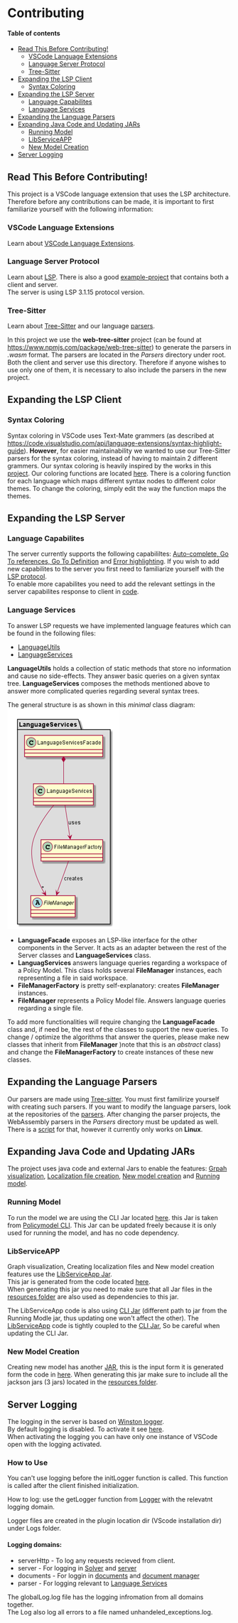 # Contributing <!-- omit in toc -->

#### Table of contents  <!-- omit in toc -->

- [Read This Before Contributing!](#read-this-before-contributing)
	- [VSCode Language Extensions](#vscode-language-extensions)
	- [Language Server Protocol](#language-server-protocol)
	- [Tree-Sitter](#tree-sitter)
- [Expanding the LSP Client](#expanding-the-lsp-client)
	- [Syntax Coloring](#syntax-coloring)
- [Expanding the LSP Server](#expanding-the-lsp-server)
	- [Language Capabilites](#language-capabilites)
	- [Language Services](#language-services)
- [Expanding the Language Parsers](#expanding-the-language-parsers)
- [Expanding Java Code and Updating JARs](#expanding-java-code-and-updating-jars)
	- [Running Model](#running-model)
	- [LibServiceAPP](#libserviceapp)
	- [New Model Creation](#new-model-creation)
- [Server Logging](#server-logging)

## Read This Before Contributing!
This project is a VSCode language extension that uses the LSP architecture.
Therefore before any contributions can be made, it is important to first familiarize yourself with the following information: 

### VSCode Language Extensions  
Learn about [VSCode Language Extensions](https://code.visualstudio.com/api/language-extensions/overview).

### Language Server Protocol  
Learn about [LSP](https://microsoft.github.io/language-server-protocol/overviews/lsp/overview/).
There is also a good [example-project](#https://github.com/Microsoft/vscode-extension-samples/tree/master/lsp-sample) that contains both a client and server.
<br>The server is using LSP 3.1.15 protocol version.

### Tree-Sitter 
Learn about [Tree-Sitter](http://tree-sitter.github.io/tree-sitter/) and our language [parsers](./../README.md#Decision-Graph-Parser).

In this project we use the **web-tree-sitter** project (can be found at https://www.npmjs.com/package/web-tree-sitter) to generate the parsers in _.wasm_ format. The parsers are located in the _Parsers_ directory under root. Both the client and server use this directory. Therefore if anyone wishes to use only one of them, it is necessary to also include the parsers in the new project.

## Expanding the LSP Client

### Syntax Coloring
Syntax coloring in VSCode uses Text-Mate grammers (as described at https://code.visualstudio.com/api/language-extensions/syntax-highlight-guide). **However**, for easier maintainability we wanted to use our Tree-Sitter parsers for the syntax coloring, instead of having to maintain 2 different grammers.
Our syntax coloring is heavily inspired by the works in this [project](https://github.com/georgewfraser/vscode-tree-sitter).
Our coloring functions are located [here](./client/color/../../../client/src/color/colors.ts). There is a coloring function for each language which maps different syntax nodes to different color themes. To change the coloring, simply edit the way the function maps the themes.


## Expanding the LSP Server

### Language Capabilites

The server currently supports the following capabililtes: [Auto-complete, Go To references, Go To Definition](./../README.md/#features) and [Error highlighting](./../README.md/#Syntax-Errors-Highlighter-(Code-Diagnostics)). If you wish to add new capabilites to the server you first need to familiarize yourself with the [LSP protocol](#language-server-protocol).
<br>To enable more capabilites you need to add the relevant settings in the server capabilites response to client in [code](./../server/src/server.ts).

### Language Services

To answer LSP requests we have implemented language features which can be found in the following files:
- [LanguageUtils](../server/src/LanguageUtils.ts)
- [LanguageServices](../server/src/LanguageServices.ts)

**LanguageUtils** holds a collection of static methods that store no information and cause no side-effects. They answer basic queries on a given syntax tree.
**LanguageServices** composes the methods mentioned above to answer more complicated queries regarding several syntax trees.

The general structure is as shown in this _minimal_ class diagram:
<br>
![language services diagram](./docs/images/../../images/LanguageServicesSummary.png)
- **LanguageFacade** exposes an LSP-like interface for the other components in the Server. It acts as an adapter between the rest of the Server classes and **LanguageServices** class.
- **LanguagServices** answers language queries regarding a workspace of a Policy Model. This class holds several **FileManager** instances, each representing a file in said workspace.
- **FileManagerFactory** is pretty self-explanatory: creates **FileManager** instances.
- **FileManager** represents a Policy Model file. Answers language queries regarding a single file.

To add more functionalities will require changing the **LanguageFacade** class and, if need be, the rest of the classes to support the new queries.
To change / optimize the algorithms that answer the queries, please make new classes that inherit from **FileManager** )note that this is an _abstract_ class) and change the **FileManagerFactory** to create instances of these new classes.

## Expanding the Language Parsers

Our parsers are made using [Tree-sitter](#tree-sitter). You must first familirize yourself with creating such parsers.
If you want to modify the language parsers, look at the  repositories of the [parsers](./../README.md#Decision-Graph-Parser).
After changing the parser projects, the WebAssembly parsers in the _Parsers_ directory must be updated as well. There is a [script](./../scripts/gen-parsers.sh) for that, however it currently only works on **Linux**.

## Expanding Java Code and Updating JARs

The project uses java code and external Jars to enable the features: [Grpah visualization](./../README.md/#graphviz-visualization), [Localization file creation](./../README.md/#localization), [New model creation](./../README.md/#create-new-model) and [Running model](#./../README.md/running-model).

### Running Model
To run the model we are using the CLI Jar located [here](./../cli/PolicyModels-1.9.9.uber.jar). this Jar is taken from [Policymodel CLI](https://github.com/IQSS/DataTaggingLibrary/releases). This Jar can be updated freely because it is only used for running the model, and has no code dependency.

### LibServiceAPP
Graph visualization, Creating localization files and New model creation features use the [LibServiceApp Jar](./../cli/LibServiceApp.jar).
<br>This jar is generated from the code located [here](./../LibServiceApp).
<br>When generating this jar you need to make sure that all Jar files in the [resources folder](./../LibServiceApp/resources) are also used as dependencies to this jar.

The LibServiceApp code is also using [CLI Jar](./../LibServiceApp/resources/PolicyModels-1.9.9.uber.jar) (different path to jar from the Running Modle jar, thus updating one won't affect the other). The [LibServiceApp](./../LibServiceApp) code is tightly coupled to the [CLI Jar](./../LibServiceApp/resources/PolicyModels-1.9.9.uber.jar), So be careful when updating the CLI Jar.

### New Model Creation
Creating new model has another [JAR](./../LibServiceApp/resources/GuiApp.jar), this is the input form it is generated form the code in [here](../../LibServiceApp/GuiApp). When generating this jar make sure to include all the jackson jars (3 jars) located in the [resources folder](./../LibServiceApp/resources).


## Server Logging

The logging in the server is based on [Winston logger](https://www.npmjs.com/package/winston).
<br> By default logging is disabled. To activate it see [here](./../README.md/#Plugin-Logging).
<br>When activating the logging you can have only one instance of VSCode open with the logging activated.

### How to Use <!-- omit in toc -->
You can't use logging before the initLogger function is called. This function is called after the client finished initialization.

How to log:
use the getLogger function from [Logger](./../server/src/Logger.ts) with the relevatnt logging domain.

Logger files are created in the plugin location dir (VScode installation dir) under Logs folder.

#### Logging domains: <!-- omit in toc -->
- serverHttp - To log any requests recieved from client.
- server - For logging in [Solver](./../server/src/Solver.ts) and [server](./../server/src/server.ts)
- documents - For loggin in [documents](./../server/src/Documents.ts) and [document manager](./../server/src/DocumentManager.ts)
- parser - For logging relevant to [Language Services](#Language-Services)

The globalLog.log file has the logging infromation from all domains together.<br>
The Log also log all errors to a file named unhandeled_exceptions.log.
